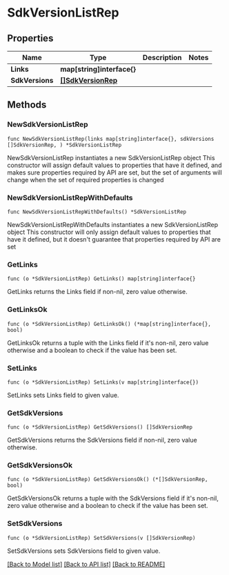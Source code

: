 # SdkVersionListRep

## Properties

Name | Type | Description | Notes
------------ | ------------- | ------------- | -------------
**Links** | **map[string]interface{}** |  | 
**SdkVersions** | [**[]SdkVersionRep**](SdkVersionRep.md) |  | 

## Methods

### NewSdkVersionListRep

`func NewSdkVersionListRep(links map[string]interface{}, sdkVersions []SdkVersionRep, ) *SdkVersionListRep`

NewSdkVersionListRep instantiates a new SdkVersionListRep object
This constructor will assign default values to properties that have it defined,
and makes sure properties required by API are set, but the set of arguments
will change when the set of required properties is changed

### NewSdkVersionListRepWithDefaults

`func NewSdkVersionListRepWithDefaults() *SdkVersionListRep`

NewSdkVersionListRepWithDefaults instantiates a new SdkVersionListRep object
This constructor will only assign default values to properties that have it defined,
but it doesn't guarantee that properties required by API are set

### GetLinks

`func (o *SdkVersionListRep) GetLinks() map[string]interface{}`

GetLinks returns the Links field if non-nil, zero value otherwise.

### GetLinksOk

`func (o *SdkVersionListRep) GetLinksOk() (*map[string]interface{}, bool)`

GetLinksOk returns a tuple with the Links field if it's non-nil, zero value otherwise
and a boolean to check if the value has been set.

### SetLinks

`func (o *SdkVersionListRep) SetLinks(v map[string]interface{})`

SetLinks sets Links field to given value.


### GetSdkVersions

`func (o *SdkVersionListRep) GetSdkVersions() []SdkVersionRep`

GetSdkVersions returns the SdkVersions field if non-nil, zero value otherwise.

### GetSdkVersionsOk

`func (o *SdkVersionListRep) GetSdkVersionsOk() (*[]SdkVersionRep, bool)`

GetSdkVersionsOk returns a tuple with the SdkVersions field if it's non-nil, zero value otherwise
and a boolean to check if the value has been set.

### SetSdkVersions

`func (o *SdkVersionListRep) SetSdkVersions(v []SdkVersionRep)`

SetSdkVersions sets SdkVersions field to given value.



[[Back to Model list]](../README.md#documentation-for-models) [[Back to API list]](../README.md#documentation-for-api-endpoints) [[Back to README]](../README.md)


